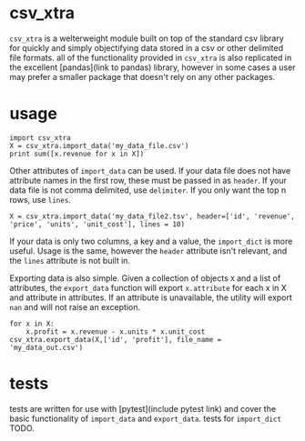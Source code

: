 csv_xtra
========

`csv_xtra` is a welterweight module built on top of the standard csv library for quickly and simply objectifying data stored in a csv or other delimited file formats. all of the functionality provided in `csv_xtra` is also replicated in the excellent [pandas](link to pandas) library, however in some cases a user may prefer a smaller package that doesn't rely on any other packages.

usage
=====

    import csv_xtra
    X = csv_xtra.import_data('my_data_file.csv')
    print sum([x.revenue for x in X])

Other attributes of `import_data` can be used. If your data file does not have attribute names in the first row, these must be passed in as `header`. If your data file is not comma delimited, use `delimiter`. If you only want the top n rows, use `lines`. 

    X = csv_xtra.import_data('my_data_file2.tsv', header=['id', 'revenue', 'price', 'units', 'unit_cost'], lines = 10)

If your data is only two columns, a key and a value, the `import_dict` is more useful. Usage is the same, however the `header` attribute isn't relevant, and the `lines` attribute is not built in.

Exporting data is also simple. Given a collection of objects `X` and a list of attributes, the `export_data` function will export `x.attribute` for each x in X and attribute in attributes. If an attribute is unavailable, the utility will export `nan` and will not raise an exception.

    for x in X:
        x.profit = x.revenue - x.units * x.unit_cost
    csv_xtra.export_data(X,['id', 'profit'], file_name = 'my_data_out.csv')

tests
=====
tests are written for use with [pytest](include pytest link) and cover the basic functionality of `import_data` and `export_data`. tests for `import_dict` TODO.
